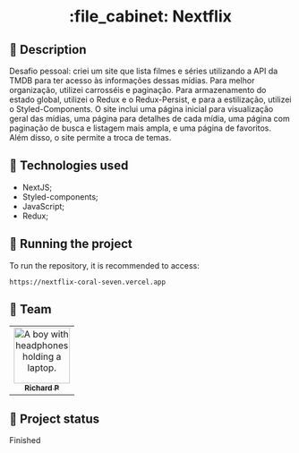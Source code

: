 <h1 align="center">:file_cabinet: Nextflix</h1>

## :memo: Description
Desafio pessoal: criei um site que lista filmes e séries utilizando a API da TMDB para ter acesso às informações dessas mídias. Para melhor organização, utilizei carrosséis e paginação. Para armazenamento do estado global, utilizei o Redux e o Redux-Persist, e para a estilização, utilizei o Styled-Components. O site inclui uma página inicial para visualização geral das mídias, uma página para detalhes de cada mídia, uma página com paginação de busca e listagem mais ampla, e uma página de favoritos. Além disso, o site permite a troca de temas.

## :wrench: Technologies used
* NextJS;
* Styled-components;
* JavaScript;
* Redux;

## :rocket: Running the project
To run the repository, it is recommended to access:
```
https://nextflix-coral-seven.vercel.app
```

## :handshake: Team
<table>
  <tr>
    <td align="center">
      <a href="https://github.com/Richard-Passos">
        <img src="https://img.freepik.com/vetores-premium/desenho-de-desenho-animado-de-um-programador_29937-8176.jpg" width="100px;" alt="A boy with headphones holding a laptop."/><br>
        <sub>
          <b>Richard P</b>
        </sub>
      </a>
    </td>
  </tr>
</table>

## :dart: Project status
Finished
